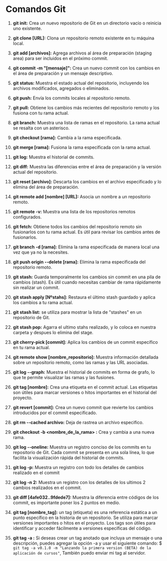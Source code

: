 # Comandos Git

1. __**git init:**__ Crea un nuevo repositorio de Git en un directorio vacío o reinicia uno existente.

2. __**git clone [URL]:**__ Clona un repositorio remoto existente en tu máquina local.

3. __**git add [archivos]:**__ Agrega archivos al área de preparación (staging area) para ser incluidos en el próximo commit.

4. __**git commit -m "[mensaje]":**__ Crea un nuevo commit con los cambios en el área de preparación y un mensaje descriptivo.

5. __**git status:**__ Muestra el estado actual del repositorio, incluyendo los archivos modificados, agregados o eliminados.

6. __**git push:**__ Envía los commits locales al repositorio remoto.

7. __**git pull:**__ Obtiene los cambios más recientes del repositorio remoto y los fusiona con tu rama actual.

8. __**git branch:**__ Muestra una lista de ramas en el repositorio. La rama actual se resalta con un asterisco.

9. __**git checkout [rama]:**__ Cambia a la rama especificada.

10. __**git merge [rama]:**__ Fusiona la rama especificada con la rama actual.

11. __**git log:**__ Muestra el historial de commits.

12. __**git diff:**__ Muestra las diferencias entre el área de preparación y la versión actual del repositorio.

13. __**git reset [archivo]:**__ Descarta los cambios en el archivo especificado y lo elimina del área de preparación.

14. __**git remote add [nombre] [URL]:**__ Asocia un nombre a un repositorio remoto.

15. __**git remote -v:**__ Muestra una lista de los repositorios remotos configurados.

16. __**git fetch:**__ Obtiene todos los cambios del repositorio remoto sin fusionarlos con tu rama actual. Es útil para revisar los cambios antes de fusionarlos.

17. __**git branch -d [rama]:**__ Elimina la rama especificada de manera local una vez que ya no la necesites.

18. __**git push origin --delete [rama]:**__ Elimina la rama especificada del repositorio remoto.

19. __**git stash:**__ Guarda temporalmente los cambios sin commit en una pila de cambios (stash). Es útil cuando necesitas cambiar de rama rápidamente sin realizar un commit.

20. __**git stash apply [Nºstahs]:**__ Restaura el último stash guardado y aplica los cambios a tu rama actual.

21. __**git stash list:**__ se utiliza para mostrar la lista de "stashes" en un repositorio de Git.

22. **git stash pop:** Agarra el ultimo stahs realizado, y lo coloca en nuestra carpeta y despues lo elimina del stage.

23. __**git cherry-pick [commit]:**__ Aplica los cambios de un commit específico en tu rama actual.

24. __**git remote show [nombre_repositorio]:**__ Muestra información detallada sobre un repositorio remoto, como las ramas y las URL asociadas.

25. __**git log --graph:**__ Muestra el historial de commits en forma de grafo, lo que te permite visualizar las ramas y las fusiones.

26. __**git tag [nombre]:**__ Crea una etiqueta en el commit actual. Las etiquetas son útiles para marcar versiones o hitos importantes en el historial del proyecto.

27. __**git revert [commit]:**__ Crea un nuevo commit que revierte los cambios introducidos por el commit especificado.

28. __**git rm --cached archivo:**__ Deja de rastrea un archivo especifico.

29. __**git checkout -b <nombre_de_la_rama> :**__ Crea y cambia a una nueva rama.

30. __**git log --oneline:**__ Muestra un registro conciso de los commits en tu repositorio de Git. Cada commit se presenta en una sola línea, lo que facilita la visualización rápida del historial de commits.

31. __**git log -p:**__ Muestra un registro con todo los detalles de cambios realizado en el commit

32. __**git log -n 2:**__ Muestra un registro con los detalles de los ultimos 2 cambios realizados en el commit.

33. __**git diff [4afe032..9fdede7]:**__ Muestra la diferencia entre códigos de los commit, es importante poner los 2 puntos en medio.

34. __**git tag [nombre_tag]:**__ un tag (etiqueta) es una referencia estática a un punto específico en la historia de un repositorio. Se utiliza para marcar versiones importantes o hitos en el proyecto. Los tags son útiles para identificar y acceder fácilmente a versiones específicas del código.

34. __**git tag -a :**__ Si deseas crear un tag anotado que incluya un mensaje o una descripción, puedes agregar la opción -a y usar el siguiente comando: $ `git tag -a v0.1.0 -m "Lanzando la primera version (BETA) de la aplicación de cursos"`, También puedo enviar mi tag al servidor.
